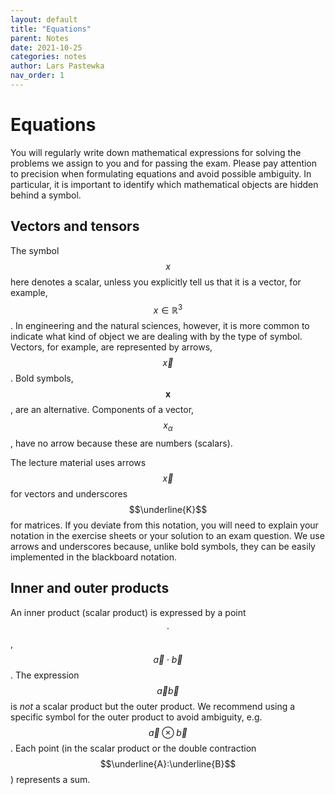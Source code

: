 ```yaml
---
layout: default
title: "Equations"
parent: Notes
date: 2021-10-25
categories: notes
author: Lars Pastewka
nav_order: 1
---
```


# Equations

You will regularly write down mathematical expressions for solving the problems we assign to you and for passing the exam. Please pay attention to precision when formulating equations and avoid possible ambiguity. In particular, it is important to identify which mathematical objects are hidden behind a symbol.

## Vectors and tensors

The symbol $$x$$ here denotes a scalar, unless you explicitly tell us that it is a vector, for example, $$x\in\mathbb{R}^3$$. In engineering and the natural sciences, however, it is more common to indicate what kind of object we are dealing with by the type of symbol. Vectors, for example, are represented by arrows, $$\vec{x}$$. Bold symbols, $$\mathbf{x}$$, are an alternative. Components of a vector, $$x_\alpha$$, have no arrow because these are numbers (scalars).

The lecture material uses arrows $$\vec{x}$$ for vectors and underscores $$\underline{K}$$ for matrices. If you deviate from this notation, you will need to explain your notation in the exercise sheets or your solution to an exam question. We use arrows and underscores because, unlike bold symbols, they can be easily implemented in the blackboard notation.

## Inner and outer products

An inner product (scalar product) is expressed by a point $$\cdot$$, $$\vec{a}\cdot\vec{b}$$. The expression $$\vec{a}\vec{b}$$ is *not* a scalar product but the outer product. We recommend using a specific symbol for the outer product to avoid ambiguity, e.g. $$\vec{a}\otimes\vec{b}$$. Each point (in the scalar product or the double contraction $$\underline{A}:\underline{B}$$) represents a sum.
